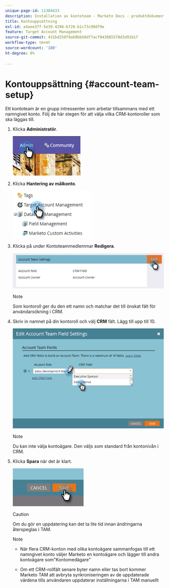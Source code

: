 ```yaml
---
unique-page-id: 11384433
description: Installation av kontoteam - Marketo Docs - produktdokumentation
title: Kontouppsättning
exl-id: a4aee37f-5e39-4296-b720-b1c73c98df9e
feature: Target Account Management
source-git-commit: 431bd258f9a68bbb9df7acf043085578d3d91b1f
workflow-type: tm+mt
source-wordcount: '180'
ht-degree: 0%

---
```


# Kontouppsättning {#account-team-setup}

Ett kontoteam är en grupp intressenter som arbetar tillsammans med ett namngivet konto. Följ de här stegen för att välja vilka CRM-kontoroller som ska läggas till.

1. Klicka **Administratör**.

   ![](assets/one-3.png)

1. Klicka **Hantering av målkonto**.

   ![](assets/account-team-setup-2.png)

1. Klicka på under Kontoteammedlemmar **Redigera**.

   ![](assets/3.png)

   >[!NOTE]
   >
   >Som kontoroll ger du den ett namn och matchar det till önskat fält för användarsökning i CRM.

1. Skriv in namnet på din kontoroll och välj **CRM** fält. Lägg till upp till 10.

   ![](assets/four-2.png)

   >[!NOTE]
   >
   >Du kan inte välja kontoägare. Den väljs som standard från kontonivån i CRM.

1. Klicka **Spara** när det är klart.

   ![](assets/five-2.png)

   >[!CAUTION]
   >
   >Om du gör en uppdatering kan det ta lite tid innan ändringarna återspeglas i TAM.

   >[!NOTE]
   >
   >* När flera CRM-konton med olika kontoägare sammanfogas till ett namngivet konto väljer Marketo en kontoägare och lägger till andra kontoägare som&quot;Kontomedägare&quot;
   >
   >* Om ett CRM-rollfält senare byter namn eller tas bort kommer Marketo TAM att avbryta synkroniseringen av de uppdaterade värdena tills användaren uppdaterar inställningarna i TAM manuellt
